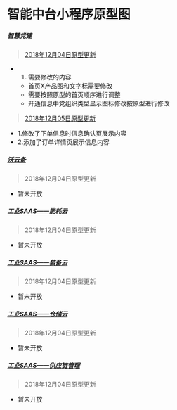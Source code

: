 # 智能中台小程序原型图

##### 智慧党建

> [2018年12月04日原型更新](./zhdj)

* 1. 需要修改的内容
   -  首页X产品图和文字标需要修改
   -  需要按照原型的首页顺序进行调整
   -  开通信息中党组织类型显示图标修改按原型进行修改
  
> [2018年12月05日原型更新](./zhdj20181205)

* 1.修改了下单信息时信息确认页展示内容
* 2.添加了订单详情页展示信息内容




##### [沃云备]()

> 2018年12月04日原型更新

* 暂未开放



##### [工业SAAS——能耗云]()

> 2018年12月04日原型更新

* 暂未开放




##### [工业SAAS——装备云]()

> 2018年12月04日原型更新

* 暂未开放




##### [工业SAAS——仓储云]()

> 2018年12月04日原型更新

* 暂未开放


##### [工业SAAS——供应链管理]()

> 2018年12月04日原型更新

* 暂未开放